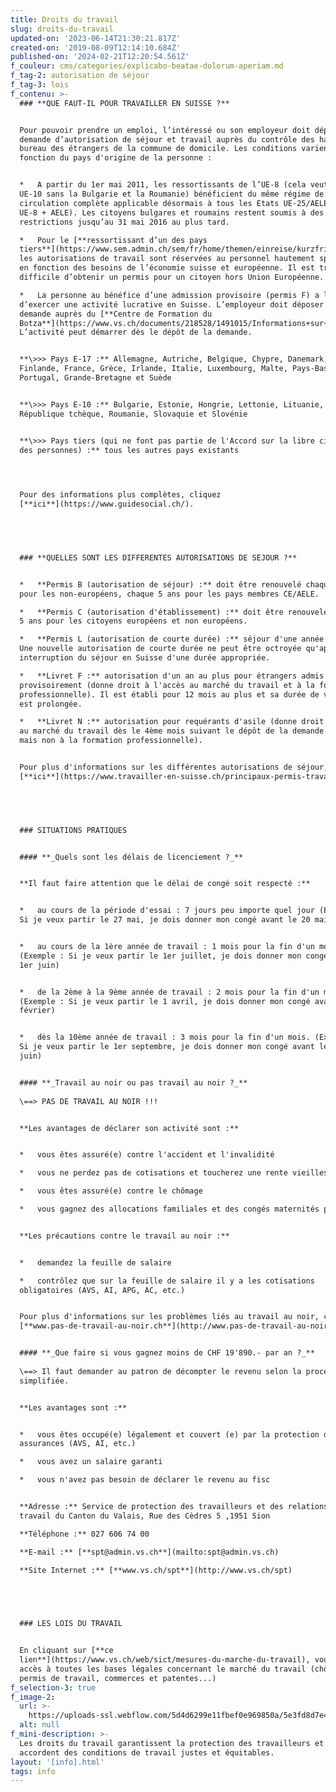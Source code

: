 ```yaml
---
title: Droits du travail
slug: droits-du-travail
updated-on: '2023-06-14T21:30:21.817Z'
created-on: '2019-08-09T12:14:10.684Z'
published-on: '2024-02-21T12:20:54.561Z'
f_couleur: cms/categories/explicabo-beatae-dolorum-aperiam.md
f_tag-2: autorisation de séjour
f_tag-3: lois
f_contenu: >-
  ### **QUE FAUT-IL POUR TRAVAILLER EN SUISSE ?**


  Pour pouvoir prendre un emploi, l’intéressé ou son employeur doit déposer une
  demande d’autorisation de séjour et travail auprès du contrôle des habitants /
  bureau des étrangers de la commune de domicile. Les conditions varient en
  fonction du pays d'origine de la personne :


  *   A partir du 1er mai 2011, les ressortissants de l’UE-8 (cela veut dire
  UE-10 sans la Bulgarie et la Roumanie) bénéficient du même régime de libre
  circulation complète applicable désormais à tous les Etats UE-25/AELE (UE-17 +
  UE-8 + AELE). Les citoyens bulgares et roumains restent soumis à des
  restrictions jusqu’au 31 mai 2016 au plus tard.

  *   Pour le [**ressortissant d’un des pays
  tiers**](https://www.sem.admin.ch/sem/fr/home/themen/einreise/kurzfristig/drittstaaten.html),
  les autorisations de travail sont réservées au personnel hautement spécialisé,
  en fonction des besoins de l’économie suisse et européenne. Il est très
  difficile d’obtenir un permis pour un citoyen hors Union Européenne.

  *   La personne au bénéfice d’une admission provisoire (permis F) a le droit
  d’exercer une activité lucrative en Suisse. L’employeur doit déposer une
  demande auprès du [**Centre de Formation du
  Botza**](https://www.vs.ch/documents/218528/1491015/Informations+sur+les+objectifs+et+programmes+du+Centre+de+Formation+et+d%27Occupation+Le+Botza/bfe4c4f6-c6bc-4df4-af6a-e7842e2566b3).
  L’activité peut démarrer dès le dépôt de la demande.


  **\>>> Pays E-17 :** Allemagne, Autriche, Belgique, Chypre, Danemark, Espagne,
  Finlande, France, Grèce, Irlande, Italie, Luxembourg, Malte, Pays-Bas,
  Portugal, Grande-Bretagne et Suède


  **\>>> Pays E-10 :** Bulgarie, Estonie, Hongrie, Lettonie, Lituanie, Pologne,
  République tchèque, Roumanie, Slovaquie et Slovénie


  **\>>> Pays tiers (qui ne font pas partie de l'Accord sur la libre circulation
  des personnes) :** tous les autres pays existants  

  ‍


  Pour des informations plus complètes, cliquez
  [**ici**](https://www.guidesocial.ch/).


  ‍


  ### **QUELLES SONT LES DIFFERENTES AUTORISATIONS DE SEJOUR ?**


  *   **Permis B (autorisation de séjour) :** doit être renouvelé chaque année
  pour les non-européens, chaque 5 ans pour les pays membres CE/AELE.

  *   **Permis C (autorisation d'établissement) :** doit être renouvelé tous les
  5 ans pour les citoyens européens et non européens.

  *   **Permis L (autorisation de courte durée) :** séjour d'une année au plus.
  Une nouvelle autorisation de courte durée ne peut être octroyée qu'après une
  interruption du séjour en Suisse d'une durée appropriée.

  *   **Livret F :** autorisation d'un an au plus pour étrangers admis
  provisoirement (donne droit à l'accès au marché du travail et à la formation
  professionnelle). Il est établi pour 12 mois au plus et sa durée de validité
  est prolongée.

  *   **Livret N :** autorisation pour requérants d'asile (donne droit à l'accès
  au marché du travail dès le 4ème mois suivant le dépôt de la demande d'asile,
  mais non à la formation professionnelle).


  Pour plus d'informations sur les différentes autorisations de séjour, cliquer
  [**ici**](https://www.travailler-en-suisse.ch/principaux-permis-travail-suisse.html)


  ‍


  ### SITUATIONS PRATIQUES


  #### **_Quels sont les délais de licenciement ?_**  


  **Il faut faire attention que le délai de congé soit respecté :**


  *   au cours de la période d'essai : 7 jours peu importe quel jour (Exemple :
  Si je veux partir le 27 mai, je dois donner mon congé avant le 20 mai)


  *   au cours de la 1ère année de travail : 1 mois pour la fin d'un mois
  (Exemple : Si je veux partir le 1er juillet, je dois donner mon congé avant le
  1er juin)


  *   de la 2ème à la 9ème année de travail : 2 mois pour la fin d'un mois
  (Exemple : Si je veux partir le 1 avril, je dois donner mon congé avant le 1er
  février)


  *   dès la 10ème année de travail : 3 mois pour la fin d'un mois. (Exemple :
  Si je veux partir le 1er septembre, je dois donner mon congé avant le 1er
  juin)


  #### **_Travail au noir ou pas travail au noir ?_**  
    
  \==> PAS DE TRAVAIL AU NOIR !!!  


  **Les avantages de déclarer son activité sont :**


  *   vous êtes assuré(e) contre l'accident et l'invalidité

  *   vous ne perdez pas de cotisations et toucherez une rente vieillesse

  *   vous êtes assuré(e) contre le chômage

  *   vous gagnez des allocations familiales et des congés maternités payés


  **Les précautions contre le travail au noir :**


  *   demandez la feuille de salaire

  *   contrôlez que sur la feuille de salaire il y a les cotisations
  obligatoires (AVS, AI, APG, AC, etc.)


  Pour plus d'informations sur les problèmes liés au travail au noir, consultez
  [**www.pas-de-travail-au-noir.ch**](http://www.pas-de-travail-au-noir.ch/).


  #### **_Que faire si vous gagnez moins de CHF 19'890.- par an ?_**  
    
  \==> Il faut demander au patron de décompter le revenu selon la procédure
  simplifiée.  


  **Les avantages sont :**


  *   vous êtes occupé(e) légalement et couvert (e) par la protection des
  assurances (AVS, AI, etc.)

  *   vous avez un salaire garanti

  *   vous n'avez pas besoin de déclarer le revenu au fisc


  **Adresse :** Service de protection des travailleurs et des relations du
  travail du Canton du Valais, Rue des Cèdres 5 ,1951 Sion  

  **Téléphone :** 027 606 74 00  

  ‍**E-mail :** [**spt@admin.vs.ch**](mailto:spt@admin.vs.ch)  

  **Site Internet :** [**www.vs.ch/spt**](http://www.vs.ch/spt)


  ‍


  ### LES LOIS DU TRAVAIL


  En cliquant sur [**ce
  lien**](https://www.vs.ch/web/sict/mesures-du-marche-du-travail), vous aurez
  accès à toutes les bases légales concernant le marché du travail (chômage,
  permis de travail, commerces et patentes...)
f_selection-3: true
f_image-2:
  url: >-
    https://uploads-ssl.webflow.com/5d4d6299e11fbef0e969850a/5e3fd8d7e48ede6fb3971f89_droit%20travail.jpg
  alt: null
f_mini-description: >-
  Les droits du travail garantissent la protection des travailleurs et leur
  accordent des conditions de travail justes et équitables.
layout: '[info].html'
tags: info
---
```




